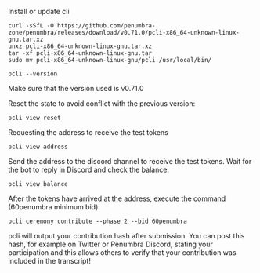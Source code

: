 Install or update cli

```
curl -sSfL -O https://github.com/penumbra-zone/penumbra/releases/download/v0.71.0/pcli-x86_64-unknown-linux-gnu.tar.xz
unxz pcli-x86_64-unknown-linux-gnu.tar.xz
tar -xf pcli-x86_64-unknown-linux-gnu.tar
sudo mv pcli-x86_64-unknown-linux-gnu/pcli /usr/local/bin/

pcli --version
```
Make sure that the version used is v0.71.0

Reset the state to avoid conflict with the previous version:
```
pcli view reset
```

Requesting the address to receive the test tokens
```
pcli view address
```

Send the address to the discord channel to receive the test tokens. Wait for the bot to reply in Discord and check the balance:
```
pcli view balance
```

After the tokens have arrived at the address, execute the command (60penumbra minimum bid):
```
pcli ceremony contribute --phase 2 --bid 60penumbra
```

pcli will output your contribution hash after submission. You can post this hash, for example on Twitter or Penumbra Discord, stating your participation and this allows others to verify that your contribution was included in the transcript!



